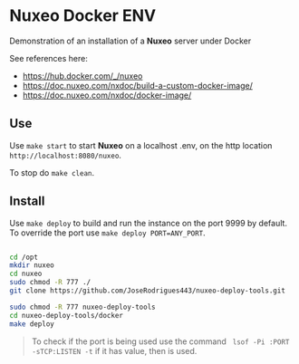 # Nuxeo Docker ENV

Demonstration of an installation of a **Nuxeo** server under Docker

See references here:

- https://hub.docker.com/_/nuxeo
- https://doc.nuxeo.com/nxdoc/build-a-custom-docker-image/
- https://doc.nuxeo.com/nxdoc/docker-image/

## Use

Use `make start` to start **Nuxeo** on a localhost .env, on the http location `http://localhost:8080/nuxeo`.

To stop do `make clean`.

## Install

Use `make deploy` to build and run the instance on the port 9999 by default. To override the port use `make deploy PORT=ANY_PORT`.

```bash

cd /opt
mkdir nuxeo
cd nuxeo
sudo chmod -R 777 ./
git clone https://github.com/JoseRodrigues443/nuxeo-deploy-tools.git

sudo chmod -R 777 nuxeo-deploy-tools
cd nuxeo-deploy-tools/docker
make deploy

```

> To check if the port is being used use the command ` lsof -Pi :PORT -sTCP:LISTEN -t` if it has value, then is used.
